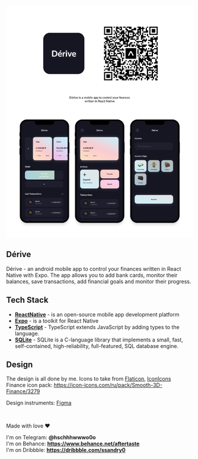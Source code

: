 ![GitHub Dark](./md/c.png#gh-light-mode-only)

## Dérive

Dérive - an android mobile app to control your finances written in React Native with Expo. The app allows you to add bank cards, monitor their balances, save transactions, add financial goals and monitor their progress. 

## Tech Stack

- **[ReactNative]** - is an open-source mobile app development platform
- **[Expo]** - is a toolkit for React Native
- **[TypeScript]** - TypeScript extends JavaScript by adding types to the language.
- **[SQLite]** - SQLite is a C-language library that implements a small, fast, self-contained, high-reliability,
  full-featured, SQL database engine.

## Design

The design is all done by me. Icons to take from [Flaticon], [IconIcons] <br /> Finance icon pack:
https://icon-icons.com/ru/pack/Smooth-3D-Finance/3279

Design instruments: [Figma]

[reactnative]: https://reactnative.dev/
[expo]: https://docs.expo.dev/
[flaticon]: https://www.flaticon.com/
[iconicons]: https://icon-icons.com/ru/
[figma]: https://www.figma.com/
[sqlite]: https://www.sqlite.org/index.html
[typescript]: https://www.typescriptlang.org/

<br />

Made with love ❤️

I'm on Telegram: **@hschhhwwwo0o** \
I'm on Behance: **https://www.behance.net/aftertaste** \
I'm on Dribbble: **https://dribbble.com/ssandry0**
